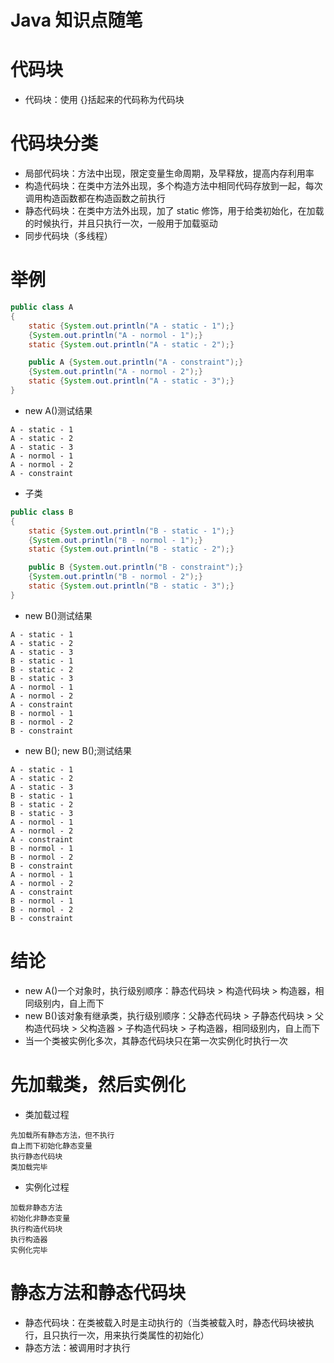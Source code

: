 # Java 知识点随笔

# 代码块
- 代码块：使用 {}括起来的代码称为代码块

# 代码块分类
- 局部代码块：方法中出现，限定变量生命周期，及早释放，提高内存利用率
- 构造代码块：在类中方法外出现，多个构造方法中相同代码存放到一起，每次调用构造函数都在构造函数之前执行
- 静态代码块：在类中方法外出现，加了 static 修饰，用于给类初始化，在加载的时候执行，并且只执行一次，一般用于加载驱动
- 同步代码块（多线程）

# 举例
```Java
public class A 
{
	static {System.out.println("A - static - 1");}
	{System.out.println("A - normol - 1");}
	static {System.out.println("A - static - 2");}

	public A {System.out.println("A - constraint");}
	{System.out.println("A - normol - 2");}
	static {System.out.println("A - static - 3");}
}
```
- new A()测试结果
```
A - static - 1
A - static - 2
A - static - 3
A - normol - 1
A - normol - 2
A - constraint
```
- 子类
```Java
public class B
{
	static {System.out.println("B - static - 1");}
	{System.out.println("B - normol - 1");}
	static {System.out.println("B - static - 2");}

	public B {System.out.println("B - constraint");}
	{System.out.println("B - normol - 2");}
	static {System.out.println("B - static - 3");}
}
```
- new B()测试结果
```
A - static - 1
A - static - 2
A - static - 3
B - static - 1
B - static - 2
B - static - 3
A - normol - 1
A - normol - 2
A - constraint
B - normol - 1
B - normol - 2
B - constraint
```
- new B(); new B();测试结果
```
A - static - 1
A - static - 2
A - static - 3
B - static - 1
B - static - 2
B - static - 3
A - normol - 1
A - normol - 2
A - constraint
B - normol - 1
B - normol - 2
B - constraint
A - normol - 1
A - normol - 2
A - constraint
B - normol - 1
B - normol - 2
B - constraint
```

# 结论
- new A()一个对象时，执行级别顺序：静态代码块 > 构造代码块 > 构造器，相同级别内，自上而下
- new B()该对象有继承类，执行级别顺序：父静态代码块 > 子静态代码块 > 父构造代码块 > 父构造器 > 子构造代码块 > 子构造器，相同级别内，自上而下
- 当一个类被实例化多次，其静态代码块只在第一次实例化时执行一次

# 先加载类，然后实例化
- 类加载过程
```
先加载所有静态方法，但不执行
自上而下初始化静态变量
执行静态代码块
类加载完毕
```
- 实例化过程
```
加载非静态方法
初始化非静态变量
执行构造代码块
执行构造器
实例化完毕
```

# 静态方法和静态代码块
- 静态代码块：在类被载入时是主动执行的（当类被载入时，静态代码块被执行，且只执行一次，用来执行类属性的初始化）
- 静态方法：被调用时才执行
